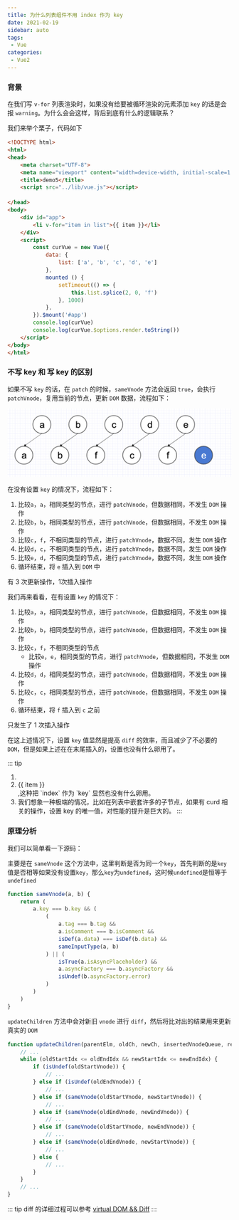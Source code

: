 ```yaml
---
title: 为什么列表组件不用 index 作为 key
date: 2021-02-19
sidebar: auto
tags: 
 - Vue
categories:
 - Vue2
---
```


### 背景

在我们写 `v-for` 列表渲染时，如果没有给要被循环渲染的元素添加 `key` 的话是会报 `warning`。为什么会会这样，背后到底有什么的逻辑联系？

我们来举个栗子，代码如下

```html
<!DOCTYPE html>
<html>
<head>
    <meta charset="UTF-8">
    <meta name="viewport" content="width=device-width, initial-scale=1.0">
    <title>demo5</title>
    <script src="../lib/vue.js"></script>

</head>
<body>
    <div id="app">
        <li v-for="item in list">{{ item }}</li>
    </div>
    <script>
        const curVue = new Vue({
            data: {
                list: ['a', 'b', 'c', 'd', 'e']
            },
            mounted () {
                setTimeout(() => {
                    this.list.splice(2, 0, 'f')
                }, 1000)
            },
        }).$mount('#app')
        console.log(curVue)
        console.log(curVue.$options.render.toString())
    </script>
</body>
</html>
```

### 不写 key 和 写 key 的区别

如果不写 `key` 的话，在 `patch` 的时候，`sameVnode` 方法会返回 `true`，会执行 `patchVnode`，复用当前的节点，更新 `DOM` 数据，流程如下：

![image](/assets/img/vue2/question/checkDupKeys1.png)

在没有设置 `key` 的情况下，流程如下：

1. 比较`a`，`a`，相同类型的节点，进行 `patchVnode`，但数据相同，不发生 `DOM` 操作
2. 比较`b`，`b`，相同类型的节点，进行 `patchVnode`，但数据相同，不发生 `DOM` 操作
3. 比较`c`，`f`，不相同类型的节点，进行 `patchVnode`，数据不同，发生 `DOM` 操作
4. 比较`d`，`c`，不相同类型的节点，进行 `patchVnode`，数据不同，发生 `DOM` 操作
5. 比较`e`，`d`，不相同类型的节点，进行 `patchVnode`，数据不同，发生 `DOM` 操作
5. 循环结束，将 `e` 插入到 `DOM` 中

有 3 次更新操作，1次插入操作

我们再来看看，在有设置 `key` 的情况下：

1. 比较`a`，`a`，相同类型的节点，进行 `patchVnode`，但数据相同，不发生 `DOM` 操作
2. 比较`b`，`b`，相同类型的节点，进行 `patchVnode`，但数据相同，不发生 `DOM` 操作
3. 比较`c`，`f`，不相同类型的节点
    - 比较`e`，`e`，相同类型的节点，进行 `patchVnode`，但数据相同，不发生 `DOM` 操作
4. 比较`d`，`d`，相同类型的节点，进行 `patchVnode`，但数据相同，不发生 `DOM` 操作
5. 比较`c`，`c`，相同类型的节点，进行 `patchVnode`，但数据相同，不发生 `DOM` 操作
6. 循环结束，将 `f` 插入到 `c` 之前

只发生了 1 次插入操作

在这上述情况下，设置 `key` 值显然是提高 `diff` 的效率，而且减少了不必要的 `DOM`，但是如果上述在在末尾插入的，设置也没有什么卵用了。

::: tip
1. <li v-for="(item, index) in list" :key="index">{{ item }}</li>,这种把 `index` 作为 `key` 显然也没有什么卵用。
2. 我们想象一种极端的情况，比如在列表中嵌套许多的子节点，如果有 curd 相关的操作，设置 key 的唯一值，对性能的提升是巨大的。
:::

### 原理分析

我们可以简单看一下源码：

主要是在 `sameVnode` 这个方法中，这里判断是否为同一个`key`，首先判断的是`key`值是否相等如果没有设置`key`，那么`key`为`undefined`，这时候`undefined`是恒等于`undefined`

```js
function sameVnode(a, b) {
    return (
        a.key === b.key && (
            (
                a.tag === b.tag &&
                a.isComment === b.isComment &&
                isDef(a.data) === isDef(b.data) &&
                sameInputType(a, b)
            ) || (
                isTrue(a.isAsyncPlaceholder) &&
                a.asyncFactory === b.asyncFactory &&
                isUndef(b.asyncFactory.error)
            )
        )
    )
}
```

`updateChildren` 方法中会对新旧 `vnode` 进行 `diff`，然后将比对出的结果用来更新真实的 `DOM`
```js
function updateChildren(parentElm, oldCh, newCh, insertedVnodeQueue, removeOnly) {
    // ...
    while (oldStartIdx <= oldEndIdx && newStartIdx <= newEndIdx) {
        if (isUndef(oldStartVnode)) {
            // ...
        } else if (isUndef(oldEndVnode)) {
            // ...
        } else if (sameVnode(oldStartVnode, newStartVnode)) {
            // ...
        } else if (sameVnode(oldEndVnode, newEndVnode)) {
            // ...
        } else if (sameVnode(oldStartVnode, newEndVnode)) {
            // ...
        } else if (sameVnode(oldEndVnode, newStartVnode)) {
            // ...
        } else {
            // ...
        }
    }
    // ...
}
```
::: tip
diff 的详细过程可以参考 [virtual DOM && Diff](https://jayconscious.github.io/vue/vue2/vueDiff.html)
:::

















